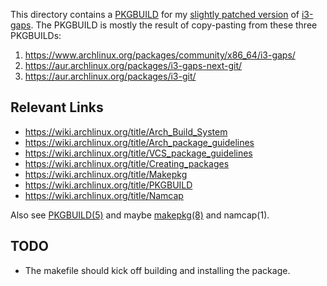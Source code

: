 This directory contains a [PKGBUILD][] for my [slightly patched version][1] of
[i3-gaps][].  The PKGBUILD is mostly the result of copy-pasting from these three
PKGBUILDs:

1.  <https://www.archlinux.org/packages/community/x86_64/i3-gaps/>
2.  <https://aur.archlinux.org/packages/i3-gaps-next-git/>
3.  <https://aur.archlinux.org/packages/i3-git/>

## Relevant Links

*   <https://wiki.archlinux.org/title/Arch_Build_System>
*   <https://wiki.archlinux.org/title/Arch_package_guidelines>
*   <https://wiki.archlinux.org/title/VCS_package_guidelines>
*   <https://wiki.archlinux.org/title/Creating_packages>
*   <https://wiki.archlinux.org/title/Makepkg>
*   <https://wiki.archlinux.org/title/PKGBUILD>
*   <https://wiki.archlinux.org/title/Namcap>

Also see [PKGBUILD(5)][] and maybe [makepkg(8)][] and namcap(1).

## TODO

*   The makefile should kick off building and installing the package.

[PKGBUILD]: https://wiki.archlinux.org/title/PKGBUILD
[1]: https://github.com/meribold/i3/tree/meribold
[i3-gaps]: https://github.com/Airblader/i3
[PKGBUILD(5)]: https://archlinux.org/pacman/PKGBUILD.5.html
[makepkg(8)]: https://archlinux.org/pacman/makepkg.8.html
